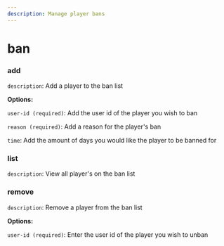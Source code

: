 ```yaml
---
description: Manage player bans
---
```


# ban

### add

`description`: Add a player to the ban list

**Options:**

`user-id (required)`: Add the user id of the player you wish to ban

`reason (required)`: Add a reason for the player's ban

`time`: Add the amount of days you would like the player to be banned for

### list

`description`: View all player's on the ban list

### remove

`description`: Remove a player from the ban list

**Options:**

`user-id (required)`: Enter the user id of the player you wish to unban
